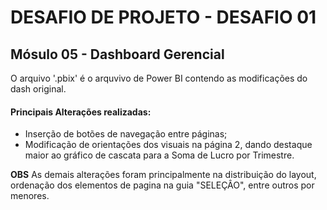 # DESAFIO DE PROJETO - DESAFIO 01

## Mósulo 05 - Dashboard Gerencial

O arquivo '.pbix' é o arquvivo de Power BI contendo as modificações do dash original.

#### Principais Alterações realizadas:
* Inserção de botões de navegação entre páginas;
* Modificação de orientações dos visuais na página 2, dando destaque maior ao gráfico de cascata para a Soma de Lucro por Trimestre.

**OBS**
As demais alterações foram principalmente na distribuição do layout, ordenação dos elementos de pagina na guia "SELEÇÂO", entre outros por menores.
